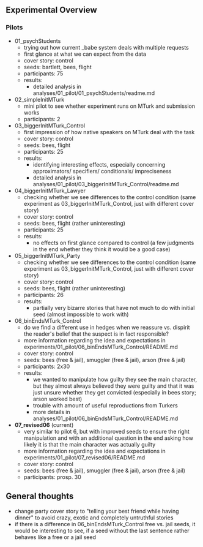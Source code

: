 ## Experimental Overview

### Pilots
- 01\_psychStudents
	- trying out how current _babe system deals with multiple requests
	- first glance at what we can expect from the data 
	- cover story: control
	- seeds: bartlett, bees, flight
	- participants: 75
	- results:
		- detailed analysis in analyses/01\_pilot/01\_psychStudents/readme.md
- 02\_simpleInitMTurk
	- mini pilot to see whether experiment runs on MTurk and submission works
	- participants: 2
- 03\_biggerInitMTurk\_Control
	- first impression of how native speakers on MTurk deal with the task
	- cover story: control
	- seeds: bees, flight
	- participants: 25
	- results:
		- identifying interesting effects, especially concerning approximators/ specifiers/ conditionals/ impreciseness
		- detailed analysis in analyses/01\_pilot/03\_biggerInitMTurk\_Control/readme.md
- 04\_biggerInitMTurk\_Lawyer
	- checking whether we see differences to the control condition (same experiment as 03\_biggerInitMTurk\_Control, just with different cover story)
	- cover story: control
	- seeds: bees, flight (rather uninteresting)
	- participants: 25
	- results:
		- no effects on first glance compared to control (a few judgments in the end whether they think it would be a good case)
- 05\_biggerInitMTurk\_Party
	- checking whether we see differences to the control condition (same experiment as 03\_biggerInitMTurk\_Control, just with different cover story)
	- cover story: control
	- seeds: bees, flight (rather uninteresting)
	- participants: 26
	- results:
		- partially very bizarre stories that have not much to do with initial seed (almost impossible to work with)
- 06\_binEndsMTurk\_Control
	- do we find a different use in hedges when we reassure vs. dispirit the reader's belief that the suspect is in fact responsible?
	- more information regarding the idea and expectations in experiments/01\_pilot/06\_binEndsMTurk\_Control/README.md
	- cover story: control
	- seeds: bees (free & jail), smuggler (free & jail), arson (free & jail)
	- participants: 2x30
	- results: 
		- we wanted to manipulate how guilty they see the main character, but they almost always believed they were guilty and that it was just unsure whether they get convicted (especially in bees story; arson worked best)
		- trouble with amount of useful reproductions from Turkers
		- more details in analyses/01\_pilot/06\_binEndsMTurk\_Control/README.md
- **07\_revised06** (current)
	- very similar to pilot 6, but with improved seeds to ensure the right manipulation and with an additional question in the end asking how likely it is that the main character was actually guilty
	- more information regarding the idea and expectations in experiments/01\_pilot/07\_revised06/README.md
	- cover story: control
	- seeds: bees (free & jail), smuggler (free & jail), arson (free & jail)
	- participants: prosp. 30


## General thoughts
- change party cover story to "telling your best friend while having dinner" to avoid crazy, exotic and completely untruthful stories
- if there is a difference in 06\_binEndsMTurk\_Control free vs. jail seeds, it would be interesting to see, if a seed without the last sentence rather behaves like a free or a jail seed
